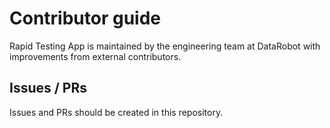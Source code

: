 # Contributor guide

Rapid Testing App is maintained by the engineering team at DataRobot with improvements from external contributors.

## Issues / PRs

Issues and PRs should be created in this repository.
